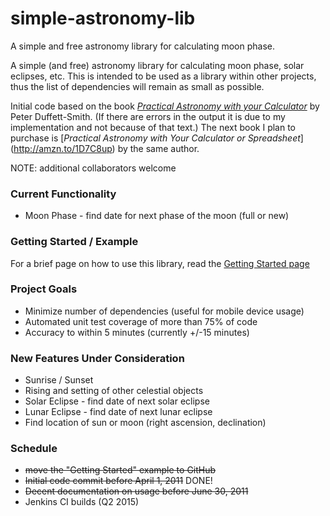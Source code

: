 # simple-astronomy-lib
A simple and free astronomy library for calculating moon phase.

A simple (and free) astronomy library for calculating moon phase, solar eclipses, etc. This is intended to be used as a library within other projects, thus the list of dependencies will remain as small as possible.

Initial code based on the book [_Practical Astronomy with your Calculator_](http://amzn.to/1FXRxoi) by Peter Duffett-Smith. (If there are errors in the output it is due to my implementation and not because of that text.) The next book I plan to purchase is [_Practical Astronomy with Your Calculator or Spreadsheet_] (http://amzn.to/1D7C8up) by the same author.

NOTE: additional collaborators welcome

### Current Functionality
* Moon Phase - find date for next phase of the moon (full or new)

### Getting Started / Example
For a brief page on how to use this library, read the [Getting Started page](https://github.com/dustmachine/simple-astronomy-lib/blob/wiki/GettingStartedExample.md )

### Project Goals
  * Minimize number of dependencies (useful for mobile device usage)
  * Automated unit test coverage of more than 75% of code
  * Accuracy to within 5 minutes (currently +/-15 minutes)

### New Features Under Consideration
  * Sunrise / Sunset
  * Rising and setting of other celestial objects
  * Solar Eclipse - find date of next solar eclipse
  * Lunar Eclipse - find date of next lunar eclipse
  * Find location of sun or moon (right ascension, declination)

### Schedule
  * ~~move the "Getting Started" example to GitHub~~
  * ~~Initial code commit before April 1, 2011~~ DONE!
  * ~~Decent documentation on usage before June 30, 2011~~
  * Jenkins CI builds (Q2 2015)
